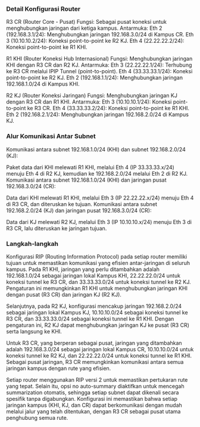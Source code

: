 ### Detail Konfigurasi Router

R3 CR (Router Core - Pusat)
Fungsi: Sebagai pusat koneksi untuk menghubungkan jaringan dari ketiga kampus.
Antarmuka:
Eth 2 (192.168.3.1/24): Menghubungkan jaringan 192.168.3.0/24 di Kampus CR.
Eth 3 (10.10.10.2/24): Koneksi point-to-point ke R2 KJ.
Eth 4 (22.22.22.2/24): Koneksi point-to-point ke R1 KHI.

R1 KHI (Router Koneksi Hub Internasional)
Fungsi: Menghubungkan jaringan KHI dengan R3 CR dan R2 KJ.
Antarmuka:
Eth 3 (22.22.22.1/24): Terhubung ke R3 CR melalui IPIP Tunnel (point-to-point).
Eth 4 (33.33.33.1/24): Koneksi point-to-point ke R2 KJ.
Eth 2 (192.168.1.1/24): Menghubungkan jaringan 192.168.1.0/24 di Kampus KHI.

R2 KJ (Router Koneksi Jaringan)
Fungsi: Menghubungkan jaringan KJ dengan R3 CR dan R1 KHI.
Antarmuka:
Eth 3 (10.10.10.1/24): Koneksi point-to-point ke R3 CR.
Eth 4 (33.33.33.2/24): Koneksi point-to-point ke R1 KHI.
Eth 2 (192.168.2.1/24): Menghubungkan jaringan 192.168.2.0/24 di Kampus KJ.

### Alur Komunikasi Antar Subnet
Komunikasi antara subnet 192.168.1.0/24 (KHI) dan subnet 192.168.2.0/24 (KJ):

Paket data dari KHI melewati R1 KHI, melalui Eth 4 (IP 33.33.33.x/24) menuju Eth 4 di R2 KJ, kemudian ke 192.168.2.0/24 melalui Eth 2 di R2 KJ.
Komunikasi antara subnet 192.168.1.0/24 (KHI) dan jaringan pusat 192.168.3.0/24 (CR):

Data dari KHI melewati R1 KHI, melalui Eth 3 (IP 22.22.22.x/24) menuju Eth 4 di R3 CR, dan diteruskan ke tujuan.
Komunikasi antara subnet 192.168.2.0/24 (KJ) dan jaringan pusat 192.168.3.0/24 (CR):

Data dari KJ melewati R2 KJ, melalui Eth 3 (IP 10.10.10.x/24) menuju Eth 3 di R3 CR, lalu diteruskan ke jaringan tujuan.


### Langkah-langkah

Konfigurasi RIP (Routing Information Protocol) pada setiap router memiliki tujuan untuk memastikan komunikasi yang efisien antar-jaringan di seluruh kampus. Pada R1 KHI, jaringan yang perlu ditambahkan adalah 192.168.1.0/24 sebagai jaringan lokal Kampus KHI, 22.22.22.0/24 untuk koneksi tunnel ke R3 CR, dan 33.33.33.0/24 untuk koneksi tunnel ke R2 KJ. Pengaturan ini memungkinkan R1 KHI untuk menghubungkan jaringan KHI dengan pusat (R3 CR) dan jaringan KJ (R2 KJ).

Selanjutnya, pada R2 KJ, konfigurasi mencakup jaringan 192.168.2.0/24 sebagai jaringan lokal Kampus KJ, 10.10.10.0/24 sebagai koneksi tunnel ke R3 CR, dan 33.33.33.0/24 sebagai koneksi tunnel ke R1 KHI. Dengan pengaturan ini, R2 KJ dapat menghubungkan jaringan KJ ke pusat (R3 CR) serta langsung ke KHI.

Untuk R3 CR, yang berperan sebagai pusat, jaringan yang ditambahkan adalah 192.168.3.0/24 sebagai jaringan lokal Kampus CR, 10.10.10.0/24 untuk koneksi tunnel ke R2 KJ, dan 22.22.22.0/24 untuk koneksi tunnel ke R1 KHI. Sebagai pusat jaringan, R3 CR memungkinkan komunikasi antara semua jaringan kampus dengan rute yang efisien.

Setiap router menggunakan RIP versi 2 untuk memastikan pertukaran rute yang tepat. Selain itu, opsi no auto-summary diaktifkan untuk mencegah summarization otomatis, sehingga setiap subnet dapat dikenali secara spesifik tanpa digabungkan. Konfigurasi ini memastikan bahwa setiap jaringan kampus (KHI, KJ, dan CR) dapat berkomunikasi dengan mudah melalui jalur yang telah ditentukan, dengan R3 CR sebagai pusat utama penghubung semua rute.

